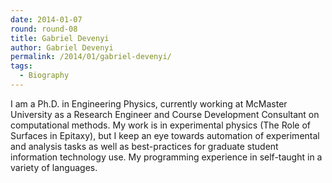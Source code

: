 ```yaml
---
date: 2014-01-07
round: round-08
title: Gabriel Devenyi
author: Gabriel Devenyi
permalink: /2014/01/gabriel-devenyi/
tags:
  - Biography
---
```

I am a Ph.D. in Engineering Physics, currently working at McMaster University as a Research Engineer and Course Development Consultant on computational methods. My work is in experimental physics (The Role of Surfaces in Epitaxy), but I keep an eye towards automation of experimental and analysis tasks as well as best-practices for graduate student information technology use. My programming experience in self-taught in a variety of languages.
